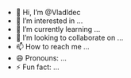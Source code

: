 - 👋 Hi, I’m @VladIdec
- 👀 I’m interested in ...
- 🌱 I’m currently learning ...
- 💞️ I’m looking to collaborate on ...
- 📫 How to reach me ...
- 😄 Pronouns: ...
- ⚡ Fun fact: ...

<!---
VladIdec/VladIdec is a ✨ special ✨ repository because its `README.md` (this file) appears on your GitHub profile.
You can click the Preview link to take a look at your changes.
--->
